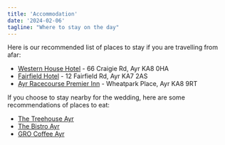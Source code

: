 ```yaml
---
title: 'Accommodation'
date: '2024-02-06'
tagline: "Where to stay on the day"
---
```


Here is our recommended list of places to stay if you are travelling from afar:

- [Western House Hotel](https://www.westernhousehotel.co.uk/) - 66 Craigie Rd, Ayr KA8 0HA
- [Fairfield Hotel](https://fairfieldhotel.co.uk/) - 12 Fairfield Rd, Ayr KA7 2AS
- [Ayr Racecourse Premier Inn](https://www.premierinn.com/gb/en/hotels/scotland/strathclyde/ayr/ayr-a77racecourse.html?cid=GLBC_AYRWHE) - Wheatpark Place, Ayr KA8 9RT

If you choose to stay nearby for the wedding, here are some recommendations of
places to eat:

- [The Treehouse Ayr](https://www.thetreehouse-ayr.co.uk/)
- [The Bistro Ayr](https://www.thebistroayr.com/)
- [GRO Coffee Ayr](https://www.grocoffee.co.uk/copy-of-about)